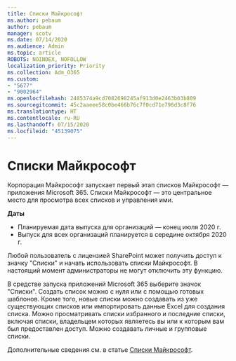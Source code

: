 ```yaml
---
title: Списки Майкрософт
ms.author: pebaum
author: pebaum
manager: scotv
ms.date: 07/14/2020
ms.audience: Admin
ms.topic: article
ROBOTS: NOINDEX, NOFOLLOW
localization_priority: Priority
ms.collection: Adm_O365
ms.custom:
- "5677"
- "9002964"
ms.openlocfilehash: 2485374a9cd7082698245af913d0e2463b03b809
ms.sourcegitcommit: 45c2aaeee58c0be466b76c7f0cd71e796d3c8f76
ms.translationtype: HT
ms.contentlocale: ru-RU
ms.lasthandoff: 07/15/2020
ms.locfileid: "45139075"
---
```

# <a name="microsoft-lists"></a>Списки Майкрософт

Корпорация Майкрософт запускает первый этап списков Майкрософт — приложения Microsoft 365. Списки Майкрософт — это центральное место для просмотра всех списков и управления ими.  
  
**Даты**  

- Планируемая дата выпуска для организаций — конец июля 2020 г.
- Выпуск для всех организаций планируется в середине октября 2020 г.

Любой пользователь с лицензией SharePoint может получить доступ к значку "Списки" и начать использовать списки Майкрософт. В настоящий момент администраторы не могут отключить эту функцию.
 
В средстве запуска приложений Microsoft 365 выберите значок "Списки". Создать список можно с нуля или с помощью готовых шаблонов. Кроме того, новые списки можно создавать из уже существующих списков или импортировать данные Excel для создания списка. Можно просматривать списки избранного и последние списки, включая списки, владельцем которых являетесь вы или к которым вам был предоставлен доступ. Можно создавать личные и групповые списки.  

Дополнительные сведения см. в статье [Списки Майкрософт](https://aka.ms/microsoftlists).